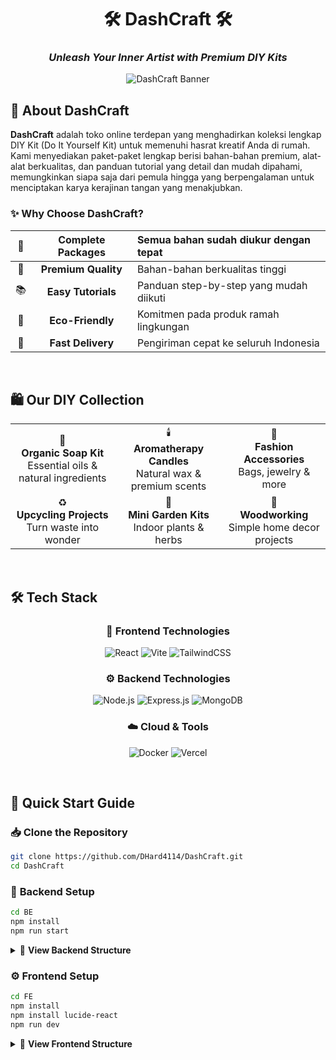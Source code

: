 <div align="center">
  
# 🛠️ DashCraft 🛠️
### *Unleash Your Inner Artist with Premium DIY Kits*

</div>
<div align="center">
  
![DashCraft Banner](https://hackmd.io/_uploads/SJiouDVzgl.png)

</div>


## 🌟 **About DashCraft**

**DashCraft** adalah toko online terdepan yang menghadirkan koleksi lengkap DIY Kit (Do It Yourself Kit) untuk memenuhi hasrat kreatif Anda di rumah. Kami menyediakan paket-paket lengkap berisi bahan-bahan premium, alat-alat berkualitas, dan panduan tutorial yang detail dan mudah dipahami, memungkinkan siapa saja dari pemula hingga yang berpengalaman untuk menciptakan karya kerajinan tangan yang menakjubkan.

### ✨ **Why Choose DashCraft?**

<div align="justify">

| 🎯 | **Complete Packages** | Semua bahan sudah diukur dengan tepat |
|:---:|:---:|:---|
| 🎨 | **Premium Quality** | Bahan-bahan berkualitas tinggi |
| 📚 | **Easy Tutorials** | Panduan step-by-step yang mudah diikuti |
| 🌱 | **Eco-Friendly** | Komitmen pada produk ramah lingkungan |
| 🚀 | **Fast Delivery** | Pengiriman cepat ke seluruh Indonesia |

</div>
</br>

## 🛍️ **Our DIY Collection**

<div align="center">
  
<table>
<tr>
<td align="center">🧼<br><b>Organic Soap Kit</b><br>Essential oils & natural ingredients</td>
<td align="center">🕯️<br><b>Aromatherapy Candles</b><br>Natural wax & premium scents</td>
<td align="center">👜<br><b>Fashion Accessories</b><br>Bags, jewelry & more</td>
</tr>
<tr>
<td align="center">♻️<br><b>Upcycling Projects</b><br>Turn waste into wonder</td>
<td align="center">🌿<br><b>Mini Garden Kits</b><br>Indoor plants & herbs</td>
<td align="center">🔨<br><b>Woodworking</b><br>Simple home decor projects</td>
</tr>
</table>

</div>
</br>

## 🛠️ **Tech Stack**

<div align="center">

### 🔧 Frontend Technologies
![React](https://img.shields.io/badge/React-20232A?style=for-the-badge&logo=react&logoColor=61DAFB)
![Vite](https://img.shields.io/badge/Vite-646CFF?style=for-the-badge&logo=vite&logoColor=white)
![TailwindCSS](https://img.shields.io/badge/Tailwind_CSS-38B2AC?style=for-the-badge&logo=tailwind-css&logoColor=white)

### ⚙️ Backend Technologies
![Node.js](https://img.shields.io/badge/Node.js-43853D?style=for-the-badge&logo=node.js&logoColor=white)
![Express.js](https://img.shields.io/badge/Express.js-404D59?style=for-the-badge&logo=express&logoColor=white)
![MongoDB](https://img.shields.io/badge/MongoDB-4EA94B?style=for-the-badge&logo=mongodb&logoColor=white)

### ☁️ Cloud & Tools
![Docker](https://img.shields.io/badge/Docker-2496ED?style=for-the-badge&logo=docker&logoColor=white)
![Vercel](https://img.shields.io/badge/Vercel-000000?style=for-the-badge&logo=vercel&logoColor=white)

</div>

<br>

## 🚀 **Quick Start Guide**

### 📥 **Clone the Repository**
```bash
git clone https://github.com/DHard4114/DashCraft.git
cd DashCraft
```


### 🔧 **Backend Setup**
```bash
cd BE
npm install
npm run start
```

<details>
<summary>📁 <b>View Backend Structure</b></summary>

<br>

```
BE/
├── 🔧 config/
│   └── db.js                    # Database configuration
├── 🛡️ middleware/
│   ├── authMiddleware.js        # Authentication middleware
│   ├── corsMiddleware.js        # CORS configuration
│   ├── errorMiddleware.js       # Error handling
│   ├── roleMiddleware.js        # Role-based access
│   └── validationMiddleware.js  # Input validation
├── 📊 models/
│   ├── cartModel.js            # Shopping cart model
│   ├── categoryModel.js        # Product categories
│   ├── itemModel.js            # Product items
│   ├── orderModel.js           # Order management
│   └── userModel.js            # User management
├── 🗄️ repositories/
│   ├── cartRepository.js       # Cart data operations
│   ├── itemRepository.js       # Item data operations
│   ├── orderRepository.js      # Order data operations
│   └── userRepository.js       # User data operations
├── 🛤️ routes/
│   ├── cartRoute.js           # Cart API endpoints
│   ├── itemRoute.js           # Item API endpoints
│   ├── orderRoute.js          # Order API endpoints
│   └── userRoute.js           # User API endpoints
├── ⚙️ utils/
│   ├── cloudinary.js          # Image upload service
│   └── multer.js              # File upload handling
└── 🚀 server.js               # Main server file
```

</details>

### ⚙️ **Frontend Setup**
```bash
cd FE
npm install
npm install lucide-react
npm run dev
```

<details>
<summary>📁 <b>View Frontend Structure</b></summary>

<br>

```
FE/
├── node_modules/
├── public/
├── src/
│   ├── assets/
│   ├── auth/
│   │   ├── AuthModal.jsx
│   │   ├── Login.jsx
│   │   └── Register.jsx
│   ├── components/
│   │   ├── BrandValueSlider.jsx
│   │   ├── DotIndicators.jsx
│   │   ├── Footer.jsx
│   │   ├── ImageGallery.jsx
│   │   ├── Layout.jsx
│   │   ├── NavBar.jsx
│   │   ├── PaymentModal.jsx
│   │   ├── productCard.jsx
│   │   ├── ProductDetailModal.jsx
│   │   ├── ProtectedRoute.jsx
│   │   └── scrollButton.jsx
│   ├── contexts/
│   │   └── AuthContext.jsx
│   ├── hooks/
│   │   └── useCarousel.js
│   ├── pages/
│   │   ├── About.jsx
│   │   ├── Advantages.jsx
│   │   ├── BuyOnline.jsx
│   │   ├── CartPage.jsx
│   │   ├── Contact.jsx
│   │   ├── Home.jsx
│   │   ├── paymentMethod.jsx
│   │   └── ProductGrid.jsx
│   ├── products/
│   │   └── material/
│   │       └── Material.jsx
│   ├── App.css
│   ├── App.jsx
│   ├── index.css
│   └── main.jsx
├── .env
├── .gitignore
├── eslint.config.js
├── index.html
├── package-lock.json
├── package.json
├── postcss.config.js
├── README.md
├── tailwind.config.js
├── vercel.json
└── vite.config.js

```

## **Authors ✍️** 
| K2 Group 13 | NPM |
| :----------------: | :------------: |
| [**Daffa Hardhan**](https://github.com/DHard4114)| 2306161763 |
| [**Muhammad Rafli**](https://github.com/MRafli127)| 2306250730 |
| [**Ekananda Zhafif Dean**](https://github.com/RubenKristanto)| 2306264420 |

